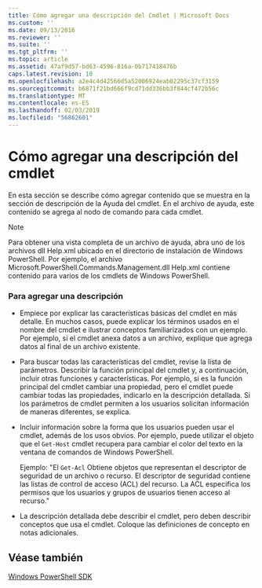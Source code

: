 ```yaml
---
title: Cómo agregar una descripción del Cmdlet | Microsoft Docs
ms.custom: ''
ms.date: 09/13/2016
ms.reviewer: ''
ms.suite: ''
ms.tgt_pltfrm: ''
ms.topic: article
ms.assetid: 47af9d57-bd63-4596-816a-0b717418476b
caps.latest.revision: 10
ms.openlocfilehash: a2e4c4d42566d5a52006924eab02295c37cf3159
ms.sourcegitcommit: b6871f21bd666f9cd71dd336bb3f844cf472b56c
ms.translationtype: MT
ms.contentlocale: es-ES
ms.lasthandoff: 02/03/2019
ms.locfileid: "56862601"
---
```

# <a name="how-to-add-a-cmdlet-description"></a>Cómo agregar una descripción del cmdlet

En esta sección se describe cómo agregar contenido que se muestra en la sección de descripción de la Ayuda del cmdlet. En el archivo de ayuda, este contenido se agrega al nodo de comando para cada cmdlet.

> [!NOTE]
> Para obtener una vista completa de un archivo de ayuda, abra uno de los archivos dll Help.xml ubicado en el directorio de instalación de Windows PowerShell. Por ejemplo, el archivo Microsoft.PowerShell.Commands.Management.dll Help.xml contiene contenido para varios de los cmdlets de Windows PowerShell.

### <a name="to-add-a-description"></a>Para agregar una descripción

- Empiece por explicar las características básicas del cmdlet en más detalle. En muchos casos, puede explicar los términos usados en el nombre del cmdlet e ilustrar conceptos familiarizados con un ejemplo. Por ejemplo, si el cmdlet anexa datos a un archivo, explique que agrega datos al final de un archivo existente.

- Para buscar todas las características del cmdlet, revise la lista de parámetros. Describir la función principal del cmdlet y, a continuación, incluir otras funciones y características. Por ejemplo, si es la función principal del cmdlet cambiar una propiedad, pero el cmdlet puede cambiar todas las propiedades, indicarlo en la descripción detallada. Si los parámetros de cmdlet permiten a los usuarios solicitan información de maneras diferentes, se explica.

- Incluir información sobre la forma que los usuarios pueden usar el cmdlet, además de los usos obvios. Por ejemplo, puede utilizar el objeto que el `Get-Host` cmdlet recupera para cambiar el color del texto en la ventana de comandos de Windows PowerShell.

  Ejemplo:  "El `Get-Acl` Obtiene objetos que representan el descriptor de seguridad de un archivo o recurso. El descriptor de seguridad contiene las listas de control de acceso (ACL) del recurso. La ACL especifica los permisos que los usuarios y grupos de usuarios tienen acceso al recurso."

- La descripción detallada debe describir el cmdlet, pero deben describir conceptos que usa el cmdlet. Coloque las definiciones de concepto en notas adicionales.

## <a name="see-also"></a>Véase también

[Windows PowerShell SDK](../windows-powershell-reference.md)
